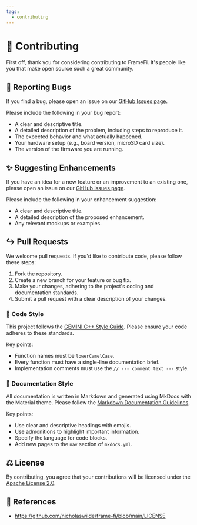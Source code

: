 ```yaml
---
tags:
  - contributing
---
```


# :handshake: Contributing

First off, thank you for considering contributing to FrameFi. It's people like you that make open source such a great community.

## :bug: Reporting Bugs

If you find a bug, please open an issue on our [GitHub Issues page](https://github.com/nicholaswilde/frame-fi/issues).

Please include the following in your bug report:

- A clear and descriptive title.
- A detailed description of the problem, including steps to reproduce it.
- The expected behavior and what actually happened.
- Your hardware setup (e.g., board version, microSD card size).
- The version of the firmware you are running.

## :sparkles: Suggesting Enhancements

If you have an idea for a new feature or an improvement to an existing one, please open an issue on our [GitHub Issues page](https://github.com/nicholaswilde/frame-fi/issues).

Please include the following in your enhancement suggestion:

- A clear and descriptive title.
- A detailed description of the proposed enhancement.
- Any relevant mockups or examples.

## :arrow_right_hook: Pull Requests

We welcome pull requests. If you'd like to contribute code, please follow these steps:

1.  Fork the repository.
2.  Create a new branch for your feature or bug fix.
3.  Make your changes, adhering to the project's coding and documentation standards.
4.  Submit a pull request with a clear description of your changes.

### :scroll: Code Style

This project follows the [GEMINI C++ Style Guide](../GEMINI.md). Please ensure your code adheres to these standards.

Key points:

- Function names must be `lowerCamelCase`.
- Every function must have a single-line documentation brief.
- Implementation comments must use the `// --- comment text ---` style.

### :book: Documentation Style

All documentation is written in Markdown and generated using MkDocs with the Material theme. Please follow the [Markdown Documentation Guidelines](./GEMINI.md).

Key points:

- Use clear and descriptive headings with emojis.
- Use admonitions to highlight important information.
- Specify the language for code blocks.
- Add new pages to the `nav` section of `mkdocs.yml`.

## :balance_scale: License

By contributing, you agree that your contributions will be licensed under the [Apache License 2.0](./LICENSE).

## :link: References

- <https://github.com/nicholaswilde/frame-fi/blob/main/LICENSE>
